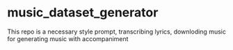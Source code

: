 # music_dataset_generator
This repo is a necessary style prompt, transcribing lyrics, downloding music for generating music with accompaniment
